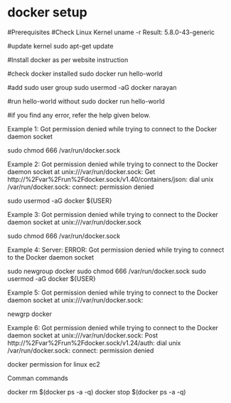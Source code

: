# docker setup
#Prerequisites
#Check Linux Kernel
uname -r
Result: 5.8.0-43-generic

#update kernel
sudo apt-get update

#Install docker as per website instruction

#check docker installed
sudo docker run hello-world


#add sudo user group
sudo usermod -aG docker narayan

#run hello-world without sudo
docker run hello-world

#if you find any error, refer the help given below.

Example 1: Got permission denied while trying to connect to the Docker daemon socket

sudo chmod 666 /var/run/docker.sock

Example 2: Got permission denied while trying to connect to the Docker daemon socket at unix:///var/run/docker.sock: Get http://%2Fvar%2Frun%2Fdocker.sock/v1.40/containers/json: dial unix /var/run/docker.sock: connect: permission denied

sudo usermod -aG docker ${USER}

Example 3: Got permission denied while trying to connect to the Docker daemon socket at unix:///var/run/docker.sock

sudo chmod 666 /var/run/docker.sock

Example 4: Server: ERROR: Got permission denied while trying to connect to the Docker daemon socket

sudo newgroup docker
sudo chmod 666 /var/run/docker.sock
sudo usermod -aG docker ${USER}

Example 5: Got permission denied while trying to connect to the Docker daemon socket at unix:///var/run/docker.sock:

newgrp docker

Example 6: Got permission denied while trying to connect to the Docker daemon socket at unix:///var/run/docker.sock: Post http://%2Fvar%2Frun%2Fdocker.sock/v1.24/auth: dial unix /var/run/docker.sock: connect: permission denied

docker permission for linux ec2

Comman commands

docker rm $(docker ps -a -q)
docker stop $(docker ps -a -q)
